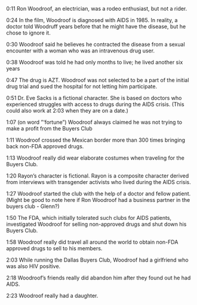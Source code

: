 0:11	Ron Woodroof, an electrician,  was a rodeo enthusiast, but not a rider.

0:24	In the film, Woodroof is diagnosed with AIDS in 1985. In reality, a doctor told Woodruff years before that he might have the disease, but he chose to ignore it.

0:30	Woodroof said he believes he contracted the disease from a sexual encounter with a woman who was an intravenous drug user.

0:38  Woodroof was told he had only months to live; he lived another six years

0:47	The drug is AZT. 
Woodroof was not selected to be a part of the initial drug trial and sued the hospital for not letting him participate.

0:51	Dr. Eve Sacks is a fictional character. She is based on doctors who experienced struggles with access to drugs during the AIDS crisis. (This could also work at 2:03 when they are on a date.)

1:07 (on word ”‘fortune”)  Woodroof always claimed he was not trying to make a profit from the Buyers Club

1:11	Woodroof crossed the Mexican border more than 300 times bringing back non-FDA approved drugs.

1:13	Woodroof really did wear elaborate costumes when traveling for the Buyers Club.

1:20	Rayon’s character is fictional. Rayon is a composite character derived from interviews with transgender activists who lived during the AIDS crisis. 

1:27	Woodroof started the club with the help of a doctor and fellow patient. (Might be good to note here if Ron Woodroof had a business partner in the buyers club - Glenn?)

1:50	The FDA, which initially tolerated such clubs for AIDS patients, investigated Woodroof for selling non-approved drugs and shut down his Buyers Club.

1:58	Woodroof really did travel all around the world to obtain non-FDA approved drugs to sell to his members. 

2:03   While running the Dallas Buyers Club, Woodroof had a girlfriend who was also HIV positive.

2:18	Woodroof’s friends really did abandon him after they found out he had AIDS.

2:23	Woodroof really had a daughter. 